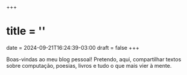 +++
# title = ''
date = 2024-09-21T16:24:39-03:00
draft = false
+++

Boas-vindas ao meu blog pessoal! Pretendo, aqui, compartilhar textos sobre computação, poesias, livros e tudo o que mais vier à mente.
